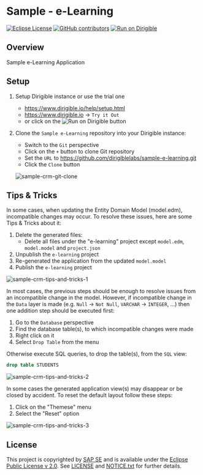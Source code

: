 # Sample - e-Learning

[![Eclipse License](http://img.shields.io/badge/license-Eclipse-brightgreen.svg)](LICENSE)
[![GitHub contributors](https://img.shields.io/github/contributors/dirigiblelabs/sample-e-learning.svg)](https://github.com/dirigiblelabs/sample-e-learning/graphs/contributors)
[![Run on Dirigible](https://img.shields.io/badge/run%20on-dirigible-blue.svg)](http://trial.dirigible.io/services/v4/web/ide-deploy-manager/?repository=https://github.com/dirigiblelabs/sample-e-learning.git&uri=/services/v4/web/e-learning/)

## Overview

Sample e-Learning Application

## Setup

1. Setup Dirigible instance or use the trial one
    - https://www.dirigible.io/help/setup.html
    - https://www.dirigible.io -> `Try it Out`
    - or click on the ![Run on Dirigible](https://img.shields.io/badge/run%20on-dirigible-blue.svg) button
1. Clone the `Sample e-Learning` repository into your Dirigible instance:
    - Switch to the `Git` perspective
    - Click on the `+` button to clone Git repository
    - Set the `URL` to https://github.com/dirigiblelabs/sample-e-learning.git
    - Click the `Clone` button

    ![sample-crm-git-clone](https://github.com/dirigiblelabs/samples-docs/blob/master/sample-crm/docs/1-sample-crm-git-clone.gif)

## Tips & Tricks

In some cases, when updating the Entity Domain Model (model.edm), incompatible changes may occur. To resolve these issues, here are some Tips & Tricks about it:

1. Delete the generated files:
   - Delete all files under the "e-learning" project except `model.edm`, `model.model` and `project.json`
1. Unpublish the `e-learning` project
1. Re-generated the application from the updated `model.model`
1. Publish the `e-learning` project

![sample-crm-tips-and-tricks-1](https://github.com/dirigiblelabs/samples-docs/blob/master/sample-crm/docs/5-sample-crm-tips-and-tricks-1.gif)

In most cases, the previous steps should be enough to resolve issues from an incompatible change in the model. However, if incompatible change in the `Data` layer is made (e.g. `Null` -> `Not Null`, `VARCHAR` -> `INTEGER`, ...) then one addition step should be executed first:

1. Go to the `Database` perspective
1. Find the database table(s), to which incompatible changes were made
1. Right click on it
1. Select `Drop Table` from the menu

Otherwise execute SQL queries, to drop the table(s), from the `SQL` view:

```sql
drop table STUDENTS
```

![sample-crm-tips-and-tricks-2](https://github.com/dirigiblelabs/samples-docs/blob/master/sample-crm/docs/6-sample-crm-tips-and-tricks-2.gif)

In some cases the generated application view(s) may disappear or be closed by accident. To reset the default layout follow these steps:

1. Click on the "Themese" menu
1. Select the "Reset" option

![sample-crm-tips-and-tricks-3](https://github.com/dirigiblelabs/samples-docs/blob/master/sample-crm/docs/7-sample-crm-tips-and-tricks-3.gif)

## License

This project is copyrighted by [SAP SE](http://www.sap.com/) and is available under the [Eclipse Public License v 2.0](https://www.eclipse.org/legal/epl-v20.html). See [LICENSE](LICENSE) and [NOTICE.txt](NOTICE.txt) for further details.
